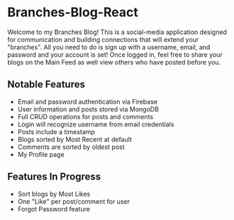 # Branches-Blog-React

Welcome to my Branches Blog! This is a social-media application designed for communication and building connections that will extend your "branches". All you need to do is sign up with a username, email, and password and your account is set! Once logged in, feel free to share your blogs on the Main Feed as well view others who have posted before you.

## Notable Features
- Email and password authentication via Firebase
- User information and posts stored via MongoDB
- Full CRUD operations for posts and comments
- Login will recognize username from email credentials
- Posts include a timestamp
- Blogs sorted by Most Recent at default
- Comments are sorted by oldest post
- My Profile page

## Features In Progress
- Sort blogs by Most Likes
- One "Like" per post/comment for user
- Forgot Password feature